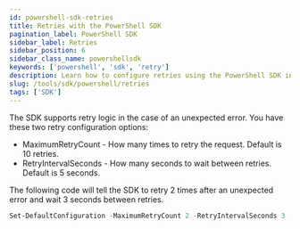 ```yaml
---
id: powershell-sdk-retries
title: Retries with the PowerShell SDK
pagination_label: PowerShell SDK
sidebar_label: Retries
sidebar_position: 6
sidebar_class_name: powershellsdk
keywords: ['powershell', 'sdk', 'retry']
description: Learn how to configure retries using the PowerShell SDK in this guide.
slug: /tools/sdk/powershell/retries
tags: ['SDK']
---
```


The SDK supports retry logic in the case of an unexpected error. You have these two retry configuration options:

- MaximumRetryCount - How many times to retry the request. Default is 10 retries.
- RetryIntervalSeconds - How many seconds to wait between retries. Default is 5 seconds.

The following code will tell the SDK to retry 2 times after an unexpected error and wait 3 seconds between retries.

```powershell
Set-DefaultConfiguration -MaximumRetryCount 2 -RetryIntervalSeconds 3
```
